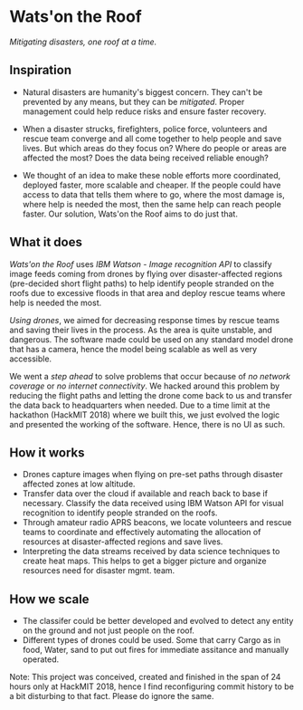 # Wats'on the Roof
_Mitigating disasters, one roof at a time._

## Inspiration
- Natural disasters are humanity's biggest concern. They can't be prevented by any means, but they can be *mitigated*. Proper management could help reduce risks and ensure faster recovery. 

- When a disaster strucks, firefighters, police force, volunteers and rescue team converge and all come together to help people and save lives. But which areas do they focus on? Where do people or areas are affected the most? Does the data being received reliable enough?  

- We thought of an idea to make these noble efforts more coordinated, deployed faster, more scalable and cheaper. If the people could have access to data that tells them where to go, where the most damage is, where help is needed the most, then the same help can reach people faster. Our solution, Wats'on the Roof aims to do just that.

## What it does
*Wats'on the Roof* uses *IBM Watson - Image recognition API* to classify image feeds coming from drones by flying over disaster-affected regions (pre-decided short flight paths) to help identify people stranded on the roofs due to excessive floods in that area and deploy rescue teams where help is needed the most.

*Using drones*, we aimed for decreasing response times by rescue teams and saving their lives in the process. As the area is quite unstable, and dangerous. The software made could be used on any standard model drone that has a camera, hence the model being scalable as well as very accessible. 

We went a *step ahead* to solve problems that occur because of *no network coverage* or *no internet connectivity*. We hacked around this problem by reducing the flight paths and letting the drone come back to us and transfer the data back to headquarters when needed. Due to a time limit at the hackathon (HackMIT 2018) where we built this, we just evolved the logic and presented the working of the software. Hence, there is no UI as such. 

## How it works
- Drones capture images when flying on pre-set paths through disaster affected zones at low altitude.
- Transfer data over the cloud if available and reach back to base if necessary. Classify the data received using IBM Watson API for visual recognition to identify people stranded on the roofs.
- Through amateur radio APRS beacons, we locate volunteers and rescue teams to coordinate and effectively automating the allocation of resources at disaster-affected regions and save lives.
- Interpreting the data streams received by data science techniques to create heat maps. This helps to get a bigger picture and organize resources need for disaster mgmt. team.

## How we scale
- The classifer could be better developed and evolved to detect any entity on the ground and not just people on the roof. 
- Different types of drones could be used. Some that carry Cargo as in food, Water, sand to put out fires for immediate assitance and manually operated.


Note: This project was conceived, created and finished in the span of 24 hours only at HackMIT 2018, hence I find reconfiguring commit history to be a bit disturbing to that fact. Please do ignore the same.  
